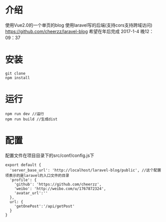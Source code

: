 # 介绍
使用Vue2.0的一个单页的blog
使用laravel写的后端(支持cors支持跨域访问) https://github.com/cheerzz/laravel-blog
希望在年后完成 2017-1-4 晚12：09：37
# 安装
```
git clone
npm install
```
# 运行
```
npm run dev //运行
npm run build //生成dist
```
# 配置
配置文件在项目目录下的src/conf/config.js下
```
export default {
  'server_base_url': 'http://localhost/laravel-blog/public', //这个配置项表示的是laravel的入口文件的目录
  'profile': {
    'github': 'https://github.com/cheerzz',
    'weibo': 'http://weibo.com/u/1767872324',
    'avatar_url':''
  },
  url: {
    'getOnePost':'/api/getPost'
  }
}
```

